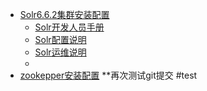 * [Solr6.6.2集群安装配置](solr/README.md)
   * [Solr开发人员手册](solr/develop.md)
   * [Solr配置说明](solr/config.md)
   * [Solr运维说明](solr/operation.md)
   * [](.md)
* [zookepper安装配置](zookeeper.md)
**再次测试git提交
#test
